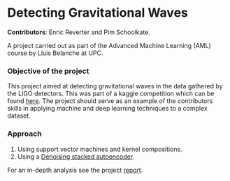 # Detecting Gravitational Waves

**Contributors**: Enric Reverter and Pim Schoolkate.

A project carried out as part of the Advanced Machine Learning (AML) course by Lluis Belanche at UPC. 
 
### Objective of the project
This project aimed at detecting gravitational waves in the data gathered by the LIGO detectors. This was part of a kaggle competition which can be found [here](https://www.kaggle.com/competitions/g2net-detecting-continuous-gravitational-waves). The project should serve as an example of the contributors skills in applying machine and deep learning techniques to a complex dataset.

### Approach
1. Using support vector machines and kernel compositions.
2. Using a [Denoising stacked autoencoder](https://github.com/PimSchoolkateUPC/GravitationalWaves_AML/blob/main/src/autoencoder.ipynb).

For an in-depth analysis see the project [report](https://github.com/PimSchoolkateUPC/GravitationalWaves_AML/blob/main/AML-1.pdf).
